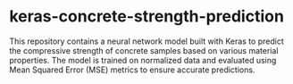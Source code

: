 # keras-concrete-strength-prediction
This repository contains a neural network model built with Keras to predict the compressive strength of concrete samples based on various material properties. The model is trained on normalized data and evaluated using Mean Squared Error (MSE) metrics to ensure accurate predictions.
